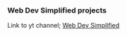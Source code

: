 ### Web Dev Simplified projects

Link to yt channel; <a href="https://www.youtube.com/@WebDevSimplified" target="_blank"> Web Dev Simplified
</a>

